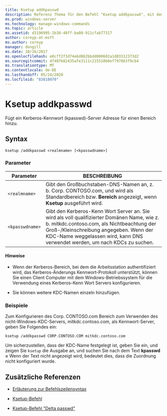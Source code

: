 ```yaml
---
title: Ksetup addkpasswd
description: Referenz Thema für den Befehl "Ksetup addkpasswd", mit dem ein Kerberos-Kennwort (kpasswd)-Server Adresse für einen Bereich hinzugefügt wird.
ms.prod: windows-server
ms.technology: manage-windows-commands
ms.topic: article
ms.assetid: d3196995-1b38-48ff-ba08-911cfab77317
author: coreyp-at-msft
ms.author: coreyp
manager: dongill
ms.date: 10/16/2017
ms.openlocfilehash: e0cff2f3d74e6d862bbdd000602a1d03312373d2
ms.sourcegitcommit: 4f407b82435afe3111c215510b0ef797863f9cb4
ms.translationtype: MT
ms.contentlocale: de-DE
ms.lasthandoff: 05/24/2020
ms.locfileid: "83818070"
---
```

# <a name="ksetup-addkpasswd"></a>Ksetup addkpasswd

Fügt ein Kerberos-Kennwort (kpasswd)-Server Adresse für einen Bereich hinzu.

## <a name="syntax"></a>Syntax

```
ksetup /addkpasswd <realmname> [<kpasswdname>]
```

### <a name="parameters"></a>Parameter

| Parameter | BESCHREIBUNG |
| --------- | ----------- |
| `<realmname>` | Gibt den Großbuchstaben-DNS-Namen an, z. b. Corp. CONTOSO.com, und wird als Standardbereich bzw. **Bereich** angezeigt, wenn **Ksetup** ausgeführt wird. |
| `<kpasswdname>` | Gibt den Kerberos-Kenn Wort Server an. Sie wird als voll qualifizierter Domänen Name, wie z. b. mitkdc.contoso.com, als Nichtbeachtung der Groß-/Kleinschreibung angegeben. Wenn der KDC-Name weggelassen wird, kann DNS verwendet werden, um nach KDCs zu suchen. |

#### <a name="remarks"></a>Hinweise

- Wenn der Kerberos-Bereich, bei dem die Arbeitsstation authentifiziert wird, das Kerberos-Änderungs Kennwort-Protokoll unterstützt, können Sie einen Client Computer mit dem Windows-Betriebssystem für die Verwendung eines Kerberos-Kenn Wort Servers konfigurieren.

- Sie können weitere KDC-Namen einzeln hinzufügen.

### <a name="examples"></a>Beispiele

Zum Konfigurieren des Corp. CONTOSO.com Bereich zum Verwenden des nicht-Windows-KDC-Servers, mitkdc.contoso.com, als Kennwort-Server, geben Sie Folgendes ein:

```
ksetup /addkpasswd CORP.CONTOSO.COM mitkdc.contoso.com
```

Um sicherzustellen, dass der KDC-Name festgelegt ist, geben Sie ein, und zeigen Sie `ksetup` die Ausgabe an, und suchen Sie nach dem Text **kpasswd =** Wenn der Text nicht angezeigt wird, bedeutet dies, dass die Zuordnung nicht konfiguriert wurde.

## <a name="additional-references"></a>Zusätzliche Referenzen

- [Erläuterung zur Befehlszeilensyntax](command-line-syntax-key.md)

- [Ksetup-Befehl](ksetup.md)

- [Ksetup-Befehl "Delta passwd"](ksetup-delkpasswd.md)
